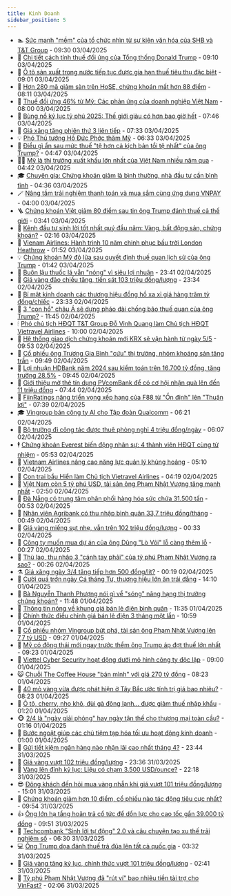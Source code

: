 ```yaml
---
title: Kinh Doanh
sidebar_position: 5
---
```


<!-- dantri-kinh-doanh:START -->
- 🏊 [Sức mạnh &quot;mềm&quot; của tổ chức nhìn từ sự kiện văn hóa của SHB và T&amp;T Group](https://dantri.com.vn/kinh-doanh/suc-manh-mem-cua-to-chuc-nhin-tu-su-kien-van-hoa-cua-shb-va-tt-group-20250403121436104.htm) - 09:30 03/04/2025
- 🦆 [Chi tiết cách tính thuế đối ứng của Tổng thống Donald Trump](https://dantri.com.vn/kinh-doanh/chi-tiet-cach-tinh-thue-doi-ung-cua-tong-thong-donald-trump-20250403160048885.htm) - 09:10 03/04/2025
- 🦄 [Ô tô sản xuất trong nước tiếp tục được gia hạn thuế tiêu thụ đặc biệt](https://dantri.com.vn/kinh-doanh/o-to-san-xuat-trong-nuoc-tiep-tuc-duoc-gia-han-thue-tieu-thu-dac-biet-20250403145412893.htm) - 09:01 03/04/2025
- 🌝 [Hơn 280 mã giảm sàn trên HoSE, chứng khoán mất hơn 88 điểm](https://dantri.com.vn/kinh-doanh/hon-280-ma-giam-san-tren-hose-chung-khoan-mat-hon-88-diem-20250403145632184.htm) - 08:11 03/04/2025
- 💃 [Thuế đối ứng 46% từ Mỹ: Các phản ứng của doanh nghiệp Việt Nam](https://dantri.com.vn/kinh-doanh/thue-doi-ung-46-tu-my-cac-phan-ung-cua-doanh-nghiep-viet-nam-20250403132710235.htm) - 08:00 03/04/2025
- 🦏 [Bùng nổ kỷ lục tỷ phú 2025: Thế giới giàu có hơn bao giờ hết](https://dantri.com.vn/kinh-doanh/bung-no-ky-luc-ty-phu-2025-the-gioi-giau-co-hon-bao-gio-het-20250403132051382.htm) - 07:46 03/04/2025
- 🦩 [Giá xăng tăng phiên thứ 3 liên tiếp](https://dantri.com.vn/kinh-doanh/gia-xang-tang-phien-thu-3-lien-tiep-20250403140643498.htm) - 07:33 03/04/2025
- 💡 [Phó Thủ tướng Hồ Đức Phớc thăm Mỹ](https://dantri.com.vn/kinh-doanh/pho-thu-tuong-ho-duc-phoc-tham-my-20250403132637686.htm) - 06:33 03/04/2025
- 🌊 [Điều gì ẩn sau mức thuế &quot;tệ hơn cả kịch bản tồi tệ nhất&quot; của ông Trump?](https://dantri.com.vn/kinh-doanh/dieu-gi-an-sau-muc-thue-te-hon-ca-kich-ban-toi-te-nhat-cua-ong-trump-20250403103252497.htm) - 04:47 03/04/2025
- 🧑‍💻 [Mỹ là thị trường xuất khẩu lớn nhất của Việt Nam nhiều năm qua](https://dantri.com.vn/kinh-doanh/my-la-thi-truong-xuat-khau-lon-nhat-cua-viet-nam-nhieu-nam-qua-20250403102034520.htm) - 04:42 03/04/2025
- 🎓 [Chuyên gia: Chứng khoán giảm là bình thường, nhà đầu tư cần bình tĩnh](https://dantri.com.vn/kinh-doanh/chuyen-gia-chung-khoan-giam-la-binh-thuong-nha-dau-tu-can-binh-tinh-20250403112617046.htm) - 04:36 03/04/2025
- 🪄 [Nâng tầm trải nghiệm thanh toán và mua sắm cùng ứng dụng VNPAY](https://dantri.com.vn/kinh-doanh/nang-tam-trai-nghiem-thanh-toan-va-mua-sam-cung-ung-dung-vnpay-20250402175139643.htm) - 04:00 03/04/2025
- 🪜 [Chứng khoán Việt giảm 80 điểm sau tin ông Trump đánh thuế cả thế giới](https://dantri.com.vn/kinh-doanh/chung-khoan-viet-giam-80-diem-sau-tin-ong-trump-danh-thue-ca-the-gioi-20250403092732363.htm) - 03:41 03/04/2025
- 🦄 [Kênh đầu tư sinh lời tốt nhất quý đầu năm: Vàng, bất động sản, chứng khoán?](https://dantri.com.vn/kinh-doanh/kenh-dau-tu-sinh-loi-tot-nhat-quy-dau-nam-vang-bat-dong-san-chung-khoan-20250401005008056.htm) - 02:16 03/04/2025
- 💯 [Vienam Airlines: Hành trình 10 năm chinh phục bầu trời London Heathrow](https://dantri.com.vn/kinh-doanh/vienam-airlines-hanh-trinh-10-nam-chinh-phuc-bau-troi-london-heathrow-20250402154828016.htm) - 01:52 03/04/2025
- 💡 [Chứng khoán Mỹ đỏ lửa sau quyết định thuế quan lịch sử của ông Trump](https://dantri.com.vn/kinh-doanh/chung-khoan-my-do-lua-sau-quyet-dinh-thue-quan-lich-su-cua-ong-trump-20250402161712215.htm) - 01:42 03/04/2025
- 🧰 [Buôn lậu thuốc lá vẫn &quot;nóng&quot; vì siêu lợi nhuận](https://dantri.com.vn/kinh-doanh/buon-lau-thuoc-la-van-nong-vi-sieu-loi-nhuan-20250402134100290.htm) - 23:41 02/04/2025
- 🎊 [Giá vàng đảo chiều tăng, tiến sát 103 triệu đồng/lượng](https://dantri.com.vn/kinh-doanh/gia-vang-dao-chieu-tang-tien-sat-103-trieu-dongluong-20250403005030021.htm) - 23:34 02/04/2025
- 🔭 [Bí mật kinh doanh các thương hiệu đồng hồ xa xỉ giá hàng trăm tỷ đồng/chiếc](https://dantri.com.vn/kinh-doanh/bi-mat-kinh-doanh-cac-thuong-hieu-dong-ho-xa-xi-gia-hang-tram-ty-dongchiec-20250324085538558.htm) - 23:33 02/04/2025
- 💼 [3 &quot;con hổ&quot; châu Á sẽ dựng pháo đài chống bão thuế quan của ông Trump?](https://dantri.com.vn/kinh-doanh/3-con-ho-chau-a-se-dung-phao-dai-chong-bao-thue-quan-cua-ong-trump-20250401230252369.htm) - 11:45 02/04/2025
- 🕯 [Phó chủ tịch HĐQT T&amp;T Group Đỗ Vinh Quang làm Chủ tịch HĐQT Vietravel Airlines](https://dantri.com.vn/kinh-doanh/pho-chu-tich-hdqt-tt-group-do-vinh-quang-lam-chu-tich-hdqt-vietravel-airlines-20250402145304852.htm) - 10:00 02/04/2025
- 🫣 [Hệ thống giao dịch chứng khoán mới KRX sẽ vận hành từ ngày 5/5](https://dantri.com.vn/kinh-doanh/he-thong-giao-dich-chung-khoan-moi-krx-se-van-hanh-tu-ngay-55-20250402165109180.htm) - 09:53 02/04/2025
- 🤠 [Cổ phiếu ông Trương Gia Bình &quot;cứu&quot; thị trường, nhóm khoáng sản tăng trần](https://dantri.com.vn/kinh-doanh/co-phieu-ong-truong-gia-binh-cuu-thi-truong-nhom-khoang-san-tang-tran-20250402162848148.htm) - 09:49 02/04/2025
- 🌈 [Lợi nhuận HDBank năm 2024 sau kiểm toán trên 16.700 tỷ đồng, tăng trưởng 28,5%](https://dantri.com.vn/kinh-doanh/loi-nhuan-hdbank-nam-2024-sau-kiem-toan-tren-16700-ty-dong-tang-truong-285-20250402150511337.htm) - 09:45 02/04/2025
- 🦅 [Giới thiệu mở thẻ tín dụng PVcomBank để có cơ hội nhận quà lên đến 11 triệu đồng](https://dantri.com.vn/kinh-doanh/gioi-thieu-mo-the-tin-dung-pvcombank-de-co-co-hoi-nhan-qua-len-den-11-trieu-dong-20250402144131587.htm) - 07:44 02/04/2025
- 🌁 [FiinRatings nâng triển vọng xếp hạng của F88 từ &quot;Ổn định&quot; lên &quot;Thuận lợi&quot;](https://dantri.com.vn/kinh-doanh/fiinratings-nang-trien-vong-xep-hang-cua-f88-tu-on-dinh-len-thuan-loi-20250402140857056.htm) - 07:39 02/04/2025
- 🎓 [Vingroup bán công ty AI cho Tập đoàn Qualcomm](https://dantri.com.vn/kinh-doanh/vingroup-ban-cong-ty-ai-cho-tap-doan-qualcomm-20250402094507522.htm) - 06:21 02/04/2025
- 📝 [Bộ trưởng đi công tác được thuê phòng nghỉ 4 triệu đồng/ngày](https://dantri.com.vn/kinh-doanh/bo-truong-di-cong-tac-duoc-thue-phong-nghi-4-trieu-dongngay-20250402095303206.htm) - 06:07 02/04/2025
- 🕴 [Chứng khoán Everest biến động nhân sự: 4 thành viên HĐQT cùng từ nhiệm](https://dantri.com.vn/kinh-doanh/chung-khoan-everest-bien-dong-nhan-su-4-thanh-vien-hdqt-cung-tu-nhiem-20250402115730499.htm) - 05:53 02/04/2025
- 🧰 [Vietnam Airlines nâng cao năng lực quản lý khủng hoảng](https://dantri.com.vn/kinh-doanh/vietnam-airlines-nang-cao-nang-luc-quan-ly-khung-hoang-20250402114758972.htm) - 05:10 02/04/2025
- 🤖 [Con trai bầu Hiển làm Chủ tịch Vietravel Airlines](https://dantri.com.vn/kinh-doanh/con-trai-bau-hien-lam-chu-tich-vietravel-airlines-20250402110522755.htm) - 04:19 02/04/2025
- 🤠 [Việt Nam còn 5 tỷ phú USD, tài sản ông Phạm Nhật Vượng tăng mạnh nhất](https://dantri.com.vn/kinh-doanh/viet-nam-con-5-ty-phu-usd-tai-san-ong-pham-nhat-vuong-tang-manh-nhat-20250402094402343.htm) - 02:50 02/04/2025
- 🌮 [Đà Nẵng có trung tâm phân phối hàng hóa sức chứa 31.500 tấn](https://dantri.com.vn/kinh-doanh/da-nang-co-trung-tam-phan-phoi-hang-hoa-suc-chua-31500-tan-20250329175439892.htm) - 00:53 02/04/2025
- 🦄 [Nhân viên Agribank có thu nhập bình quân 33,7 triệu đồng/tháng](https://dantri.com.vn/kinh-doanh/nhan-vien-agribank-co-thu-nhap-binh-quan-337-trieu-dongthang-20250401164053530.htm) - 00:49 02/04/2025
- 👺 [Giá vàng miếng sụt nhẹ, vẫn trên 102 triệu đồng/lượng](https://dantri.com.vn/kinh-doanh/gia-vang-mieng-sut-nhe-van-tren-102-trieu-dongluong-20250402033602300.htm) - 00:33 02/04/2025
- 🤗 [Công ty muốn mua dự án của ông Dũng &quot;Lò Vôi&quot; lỗ càng thêm lỗ](https://dantri.com.vn/kinh-doanh/cong-ty-muon-mua-du-an-cua-ong-dung-lo-voi-lo-cang-them-lo-20250402064232288.htm) - 00:27 02/04/2025
- 💪 [Thù lao, thu nhập 3 &quot;cánh tay phải&quot; của tỷ phú Phạm Nhật Vượng ra sao?](https://dantri.com.vn/kinh-doanh/thu-lao-thu-nhap-3-canh-tay-phai-cua-ty-phu-pham-nhat-vuong-ra-sao-20250401202431688.htm) - 00:26 02/04/2025
- ⚗️ [Giá xăng ngày 3/4 tăng tiếp hơn 500 đồng/lít?](https://dantri.com.vn/kinh-doanh/gia-xang-ngay-34-tang-tiep-hon-500-donglit-20250402001118454.htm) - 00:19 02/04/2025
- 🧠 [Cười quá trớn ngày Cá tháng Tư, thương hiệu lớn ăn trái đắng](https://dantri.com.vn/kinh-doanh/cuoi-qua-tron-ngay-ca-thang-tu-thuong-hieu-lon-an-trai-dang-20250401201555395.htm) - 14:10 01/04/2025
- 🗽 [Bà Nguyễn Thanh Phượng nói gì về &quot;sóng&quot; nâng hạng thị trường chứng khoán?](https://dantri.com.vn/kinh-doanh/ba-nguyen-thanh-phuong-noi-gi-ve-song-nang-hang-thi-truong-chung-khoan-20250401182244619.htm) - 11:48 01/04/2025
- 🫣 [Thông tin nóng về khung giá bán lẻ điện bình quân](https://dantri.com.vn/kinh-doanh/thong-tin-nong-ve-khung-gia-ban-le-dien-binh-quan-20250401182918850.htm) - 11:35 01/04/2025
- 🫣 [Chính thức điều chỉnh giá bán lẻ điện 3 tháng một lần](https://dantri.com.vn/kinh-doanh/chinh-thuc-dieu-chinh-gia-ban-le-dien-3-thang-mot-lan-20250401174907946.htm) - 10:59 01/04/2025
- 🫣 [Cổ phiếu nhóm Vingroup bứt phá, tài sản ông Phạm Nhật Vượng lên 7,7 tỷ USD](https://dantri.com.vn/kinh-doanh/co-phieu-nhom-vingroup-but-pha-tai-san-ong-pham-nhat-vuong-len-77-ty-usd-20250401154806677.htm) - 09:27 01/04/2025
- 💂 [Mỹ có động thái mới ngay trước thềm ông Trump áp đợt thuế lớn nhất](https://dantri.com.vn/kinh-doanh/my-co-dong-thai-moi-ngay-truoc-them-ong-trump-ap-dot-thue-lon-nhat-20250401155044104.htm) - 09:23 01/04/2025
- 💫 [Viettel Cyber Security hoạt động dưới mô hình công ty độc lập](https://dantri.com.vn/kinh-doanh/viettel-cyber-security-hoat-dong-duoi-mo-hinh-cong-ty-doc-lap-20250401143939169.htm) - 09:00 01/04/2025
- 😺 [Chuỗi The Coffee House &quot;bán mình&quot; với giá 270 tỷ đồng](https://dantri.com.vn/kinh-doanh/chuoi-the-coffee-house-ban-minh-voi-gia-270-ty-dong-20250401120313718.htm) - 08:23 01/04/2025
- 🦆 [40 mỏ vàng vừa được phát hiện ở Tây Bắc ước tính trị giá bao nhiêu?](https://dantri.com.vn/kinh-doanh/40-mo-vang-vua-duoc-phat-hien-o-tay-bac-uoc-tinh-tri-gia-bao-nhieu-20250401111435796.htm) - 08:23 01/04/2025
- 👀 [Ô tô, cherry, nho khô, đùi gà đông lạnh… được giảm thuế nhập khẩu](https://dantri.com.vn/kinh-doanh/o-to-cherry-nho-kho-dui-ga-dong-lanh-duoc-giam-thue-nhap-khau-20250401002114669.htm) - 01:20 01/04/2025
- 🐵 [2/4 là &quot;ngày giải phóng&quot; hay ngày tận thế cho thương mại toàn cầu?](https://dantri.com.vn/kinh-doanh/24-la-ngay-giai-phong-hay-ngay-tan-the-cho-thuong-mai-toan-cau-20250331234303547.htm) - 01:16 01/04/2025
- 🤖 [Bước ngoặt giúp các chủ tiệm tạp hóa tối ưu hoạt động kinh doanh](https://dantri.com.vn/kinh-doanh/buoc-ngoat-giup-cac-chu-tiem-tap-hoa-toi-uu-hoat-dong-kinh-doanh-20250331165800300.htm) - 01:00 01/04/2025
- 💂 [Gửi tiết kiệm ngân hàng nào nhận lãi cao nhất tháng 4?](https://dantri.com.vn/kinh-doanh/gui-tiet-kiem-ngan-hang-nao-nhan-lai-cao-nhat-thang-4-20250401013801535.htm) - 23:44 31/03/2025
- 🦆 [Giá vàng vượt 102 triệu đồng/lượng](https://dantri.com.vn/kinh-doanh/gia-vang-vuot-102-trieu-dongluong-20250401011018525.htm) - 23:36 31/03/2025
- 🦅 [Vàng lên đỉnh kỷ lục: Liệu có chạm 3.500 USD/ounce?](https://dantri.com.vn/kinh-doanh/vang-len-dinh-ky-luc-lieu-co-cham-3500-usdounce-20250331212626482.htm) - 22:18 31/03/2025
- 😎 [Đông khách đến hỏi mua vàng nhẫn khi giá vượt 101 triệu đồng/lượng](https://dantri.com.vn/kinh-doanh/dong-khach-den-hoi-mua-vang-nhan-khi-gia-vuot-101-trieu-dongluong-20250331181643004.htm) - 15:01 31/03/2025
- 🐎 [Chứng khoán giảm hơn 10 điểm, cổ phiếu nào tác động tiêu cực nhất?](https://dantri.com.vn/kinh-doanh/chung-khoan-giam-hon-10-diem-co-phieu-nao-tac-dong-tieu-cuc-nhat-20250331164353436.htm) - 09:54 31/03/2025
- 👍 [Ông lớn hạ tầng hoãn trả cổ tức để dồn lực cho cao tốc gần 39.000 tỷ đồng](https://dantri.com.vn/kinh-doanh/ong-lon-ha-tang-hoan-tra-co-tuc-de-don-luc-cho-cao-toc-gan-39000-ty-dong-20250331090839225.htm) - 09:51 31/03/2025
- 🦒 [Techcombank &quot;Sinh lời tự động&quot; 2.0 và câu chuyện tạo xu thế trải nghiệm số](https://dantri.com.vn/kinh-doanh/techcombank-sinh-loi-tu-dong-20-va-cau-chuyen-tao-xu-the-trai-nghiem-so-20250331115719710.htm) - 06:30 31/03/2025
- 💻 [Ông Trump dọa đánh thuế trả đũa lên tất cả quốc gia](https://dantri.com.vn/kinh-doanh/ong-trump-doa-danh-thue-tra-dua-len-tat-ca-quoc-gia-20250331102721021.htm) - 03:32 31/03/2025
- 👺 [Giá vàng tăng kỷ lục, chính thức vượt 101 triệu đồng/lượng](https://dantri.com.vn/kinh-doanh/gia-vang-tang-ky-luc-chinh-thuc-vuot-101-trieu-dongluong-20250331031713079.htm) - 02:41 31/03/2025
- 🧐 [Tỷ phú Phạm Nhật Vượng đã &quot;rút ví&quot; bao nhiêu tiền tài trợ cho VinFast?](https://dantri.com.vn/kinh-doanh/ty-phu-pham-nhat-vuong-da-rut-vi-bao-nhieu-tien-tai-tro-cho-vinfast-20250331085945674.htm) - 02:06 31/03/2025<!-- dantri-kinh-doanh:END -->
